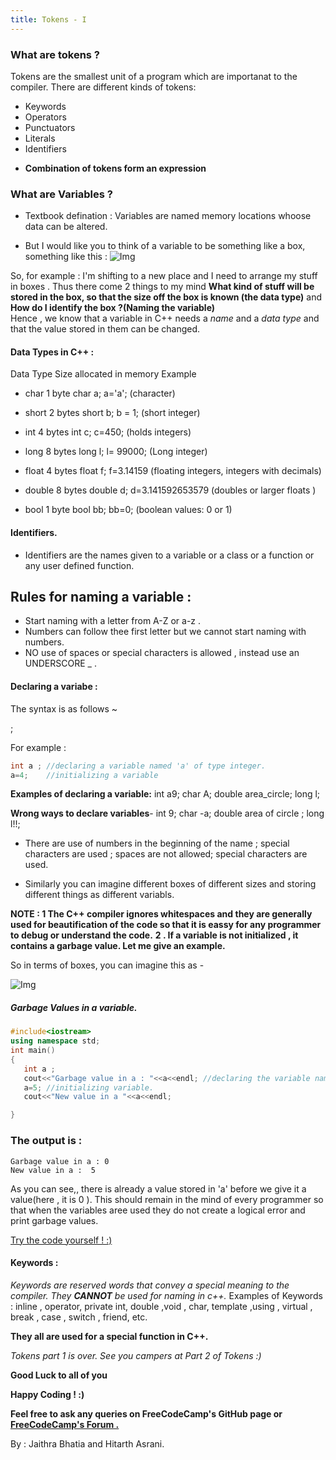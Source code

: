 ```yaml
---
title: Tokens - I
---
```


### What are tokens ?

Tokens are the smallest unit of a program which are importanat to the compiler. There are different kinds of tokens:
- Keywords
- Operators
- Punctuators
- Literals
- Identifiers

* **Combination of tokens form an expression**

### What are Variables ?

* Textbook defination : Variables are named memory locations whoose data can be altered.

* But I would like you to think of a variable to be something like a box, something like this : 
    ![Img](https://i.imgur.com/YdbgWHL.png)

So, for example :
   I'm shifting to a new place and I need to arrange my stuff in boxes . Thus there come 2 things to my mind  **What kind of stuff will be stored in the box, so that the size off the box is known (the data type)** and **How do I identify the box ?(Naming the variable)**  
   Hence , we know that a variable in C++ needs a *name* and a *data type* and that the value stored in them can be changed.
   
#### Data Types in C++ : 
Data Type       Size allocated in memory        Example

* char               1 byte                     char a; a='a';
(character)

* short             2 bytes                     short b; b = 1;
 (short integer)

* int               4 bytes                     int c; c=450;
  (holds integers)

* long              8 bytes                     long l; l= 99000;
 (Long integer)

* float             4 bytes                     float f; f=3.14159
 (floating integers, integers with decimals)

* double            8 bytes                     double d; d=3.141592653579
  (doubles or larger floats )

* bool              1 byte                      bool bb; bb=0;
 (boolean values: 0 or 1)

#### Identifiers.

- Identifiers are the names given to a variable or a class or a function or any user defined function.

## Rules for naming a variable : ##

- Start naming with a letter from A-Z or a-z .
- Numbers can follow thee first letter but we cannot start naming with numbers.
- NO use of spaces or special characters is allowed , instead use an UNDERSCORE _ .  

#### Declaring a variabe :
The syntax is as follows ~

<Data-type> <Variable-name> ; 

For example :
 ```cpp
 int a ; //declaring a variable named 'a' of type integer.
 a=4;    //initializing a variable
 ```

**Examples  of declaring a variable:**
   int a9; char A; double area_circle;      long l;

**Wrong ways to declare variables**- int 9;  char -a; double area of circle ; long l!!;
- There are use of numbers in the beginning of the name ; special characters are used ; spaces are not allowed; special characters are used.
 
- Similarly you can imagine different boxes of different sizes and storing different things as different variabls.


**NOTE : 1 The C++ compiler ignores whitespaces and they are generally used for beautification of the code so that it is eassy for any programmer to debug or understand the code.**
 **2 . If a variable is not initialized , it contains a garbage value. Let me give an example.**

 So in terms of boxes, you can imagine this as - 

 ![Img](https://i.imgur.com/YdbgWHL.png)

##### Garbage Values in a variable.

 ```cpp
 #include<iostream>
 using namespace std;
int main()
{
    int a ;
    cout<<"Garbage value in a : "<<a<<endl; //declaring the variable named 'a' of type integer 
    a=5; //initializing variable.
    cout<<"New value in a "<<a<<endl;

}
``` 

### The output is :

```
Garbage value in a : 0
New value in a :  5
```

As you can see,, there is already a value stored in 'a' before we give it a value(here , it is 0 ). This should remain in the mind of every programmer so that when the variables aree used they do not create a logical error and print garbage values.

<a href='https://repl.it/Mg7j' target='_blank' rel='nofollow'>Try the code yourself ! :) </a>


#### Keywords : 

*Keywords are reserved words that convey a special meaning to the compiler. They **CANNOT** be used for naming in c++.* 
Examples of Keywords : 
inline , operator, private int, double ,void , char, template ,using , virtual , break , case , switch , friend, etc. 

**They all are used for a special function in C++.**

_Tokens part 1 is over. See you campers at Part 2 of Tokens :)_

 **Good Luck to all of you** 

 **Happy Coding ! :)**

 **Feel free to ask any queries on FreeCodeCamp's GitHub page or [FreeCodeCamp's Forum .](https://forum.freecodecamp.org/)**

By : Jaithra Bhatia and Hitarth Asrani.